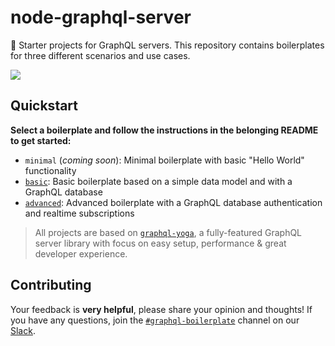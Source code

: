 # node-graphql-server

🚀 Starter projects for GraphQL servers. This repository contains boilerplates for three different scenarios and use cases.

![](https://imgur.com/ZgqdaZJ.png)

## Quickstart

**Select a boilerplate and follow the instructions in the belonging README to get started:**

- `minimal` (_coming soon_): Minimal boilerplate with basic "Hello World" functionality
- [`basic`](./basic): Basic boilerplate based on a simple data model and with a GraphQL database
- [`advanced`](./advanced): Advanced boilerplate with a GraphQL database authentication and realtime subscriptions

> All projects are based on [`graphql-yoga`](https://github.com/graphcool/graphql-yoga/), a fully-featured GraphQL server library with focus on easy setup, performance & great developer experience.

## Contributing

Your feedback is **very helpful**, please share your opinion and thoughts! If you have any questions, join the [`#graphql-boilerplate`](https://graphcool.slack.com/messages/graphql-boilerplate) channel on our [Slack](https://graphcool.slack.com/).
